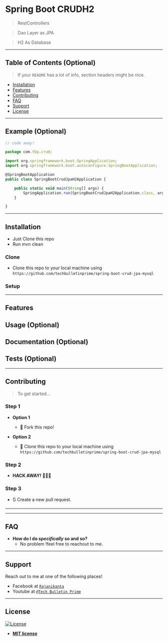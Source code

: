 

# Spring Boot CRUDH2 

>RestControllers

> Dao Layer as JPA

> H2 As Database

---

## Table of Contents (Optional)

> If your `README` has a lot of info, section headers might be nice.

- [Installation](#installation)
- [Features](#features)
- [Contributing](#contributing)
- [FAQ](#faq)
- [Support](#support)
- [License](#license)


---

## Example (Optional)

```javascript
// code away!

package com.tbp.crud;

import org.springframework.boot.SpringApplication;
import org.springframework.boot.autoconfigure.SpringBootApplication;

@SpringBootApplication
public class SpringBootCrudJpaH2Application {

	public static void main(String[] args) {
		SpringApplication.run(SpringBootCrudJpaH2Application.class, args);
	}

}


```

---

## Installation

- Just Clone this repo
- Run mvn clean 

### Clone

- Clone this repo to your local machine using `https://github.com/techbulletinprime/spring-boot-crud-jpa-mysql`

### Setup

---

## Features
## Usage (Optional)
## Documentation (Optional)
## Tests (Optional)

---

## Contributing

> To get started...

### Step 1

- **Option 1**
    - 🍴 Fork this repo!

- **Option 2**
    - 👯 Clone this repo to your local machine using `https://github.com/techbulletinprime/spring-boot-crud-jpa-mysql`

### Step 2

- **HACK AWAY!** 🔨🔨🔨

### Step 3

- 🔃 Create a new pull request.

---
---

## FAQ

- **How do I do *specifically* so and so?**
    - No problem !feel free to reachout to me.

---

## Support

Reach out to me at one of the following places!

- Facebook at <a href="https://www.facebook.com/rajanikanta.pradhan1" target="_blank">`Rajanikanta`</a>
- Youtube at <a href="https://www.youtube.com/c/TechBulletinPrime" target="_blank">`@Tech Bulletin Prime`</a>


---


## License

[![License](http://img.shields.io/:license-mit-blue.svg?style=flat-square)](http://badges.mit-license.org)

- **[MIT license](http://opensource.org/licenses/mit-license.php)**
